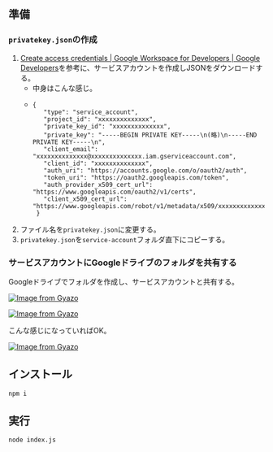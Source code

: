 ## 準備

### `privatekey.json`の作成

1. [Create access credentials | Google Workspace for Developers | Google Developers](https://developers.google.com/workspace/guides/create-credentials#service-account)を参考に、サービスアカウントを作成しJSONをダウンロードする。
   - 中身はこんな感じ。
   - ```
     {
        "type": "service_account",
        "project_id": "xxxxxxxxxxxxxx",
        "private_key_id": "xxxxxxxxxxxxxx",
        "private_key": "-----BEGIN PRIVATE KEY-----\n(略)\n-----END PRIVATE KEY-----\n",
        "client_email": "xxxxxxxxxxxxxx@xxxxxxxxxxxxxx.iam.gserviceaccount.com",
        "client_id": "xxxxxxxxxxxxxx",
        "auth_uri": "https://accounts.google.com/o/oauth2/auth",
        "token_uri": "https://oauth2.googleapis.com/token",
        "auth_provider_x509_cert_url": "https://www.googleapis.com/oauth2/v1/certs",
        "client_x509_cert_url": "https://www.googleapis.com/robot/v1/metadata/x509/xxxxxxxxxxxxxx.iam.gserviceaccount.com"
      }
      ```
2. ファイル名を`privatekey.json`に変更する。
3. `privatekey.json`を`service-account`フォルダ直下にコピーする。

### サービスアカウントにGoogleドライブのフォルダを共有する

Googleドライブでフォルダを作成し、サービスアカウントと共有する。

[![Image from Gyazo](https://i.gyazo.com/4329509670015288ffb382f30c3767a3.png)](https://gyazo.com/4329509670015288ffb382f30c3767a3)

[![Image from Gyazo](https://i.gyazo.com/5545e4b7abc1fcab178856725ccbac41.png)](https://gyazo.com/5545e4b7abc1fcab178856725ccbac41)

こんな感じになっていればOK。

[![Image from Gyazo](https://i.gyazo.com/486b2c0d205fa9a879d5730ca18adaf5.png)](https://gyazo.com/486b2c0d205fa9a879d5730ca18adaf5)

## インストール

```bash
npm i
```

## 実行

```bash
node index.js
```
